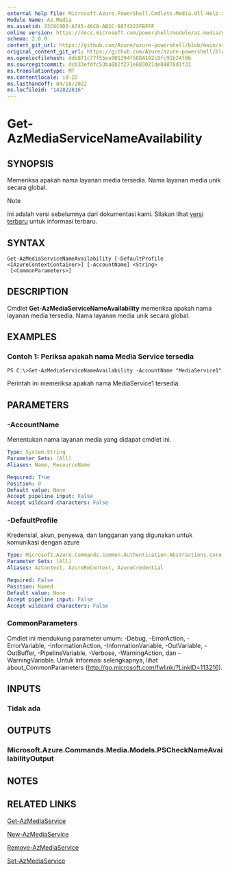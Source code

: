 ```yaml
---
external help file: Microsoft.Azure.PowerShell.Cmdlets.Media.dll-Help.xml
Module Name: Az.Media
ms.assetid: 23C6C9D3-A745-46C8-AB2C-B874223FBFFF
online version: https://docs.microsoft.com/powershell/module/az.media/get-azmediaservicenameavailability
schema: 2.0.0
content_git_url: https://github.com/Azure/azure-powershell/blob/main/src/Media/Media/help/Get-AzMediaServiceNameAvailability.md
original_content_git_url: https://github.com/Azure/azure-powershell/blob/main/src/Media/Media/help/Get-AzMediaServiceNameAvailability.md
ms.openlocfilehash: ddb871c77f55ea901394f5884102c8fc91b24f0b
ms.sourcegitcommit: dcb33efdfc53ba0b2f271e883021de84878d1f31
ms.translationtype: MT
ms.contentlocale: id-ID
ms.lasthandoff: 04/18/2022
ms.locfileid: "142822816"
---
```

# Get-AzMediaServiceNameAvailability

## SYNOPSIS
Memeriksa apakah nama layanan media tersedia.
Nama layanan media unik secara global.

> [!NOTE]
>Ini adalah versi sebelumnya dari dokumentasi kami. Silakan lihat [versi terbaru](/powershell/module/az.media/get-azmediaservicenameavailability) untuk informasi terbaru.

## SYNTAX

```
Get-AzMediaServiceNameAvailability [-DefaultProfile <IAzureContextContainer>] [-AccountName] <String>
 [<CommonParameters>]
```

## DESCRIPTION
Cmdlet **Get-AzMediaServiceNameAvailability** memeriksa apakah nama layanan media tersedia.
Nama layanan media unik secara global.

## EXAMPLES

### Contoh 1: Periksa apakah nama Media Service tersedia
```
PS C:\>Get-AzMediaServiceNameAvailability -AccountName "MediaService1"
```

Perintah ini memeriksa apakah nama MediaService1 tersedia.

## PARAMETERS

### -AccountName
Menentukan nama layanan media yang didapat cmdlet ini.

```yaml
Type: System.String
Parameter Sets: (All)
Aliases: Name, ResourceName

Required: True
Position: 0
Default value: None
Accept pipeline input: False
Accept wildcard characters: False
```

### -DefaultProfile
Kredensial, akun, penyewa, dan langganan yang digunakan untuk komunikasi dengan azure

```yaml
Type: Microsoft.Azure.Commands.Common.Authentication.Abstractions.Core.IAzureContextContainer
Parameter Sets: (All)
Aliases: AzContext, AzureRmContext, AzureCredential

Required: False
Position: Named
Default value: None
Accept pipeline input: False
Accept wildcard characters: False
```

### CommonParameters
Cmdlet ini mendukung parameter umum: -Debug, -ErrorAction, -ErrorVariable, -InformationAction, -InformationVariable, -OutVariable, -OutBuffer, -PipelineVariable, -Verbose, -WarningAction, dan -WarningVariable. Untuk informasi selengkapnya, lihat about_CommonParameters (http://go.microsoft.com/fwlink/?LinkID=113216).

## INPUTS

### Tidak ada

## OUTPUTS

### Microsoft.Azure.Commands.Media.Models.PSCheckNameAvailabilityOutput

## NOTES

## RELATED LINKS

[Get-AzMediaService](./Get-AzMediaService.md)

[New-AzMediaService](./New-AzMediaService.md)

[Remove-AzMediaService](./Remove-AzMediaService.md)

[Set-AzMediaService](./Set-AzMediaService.md)


